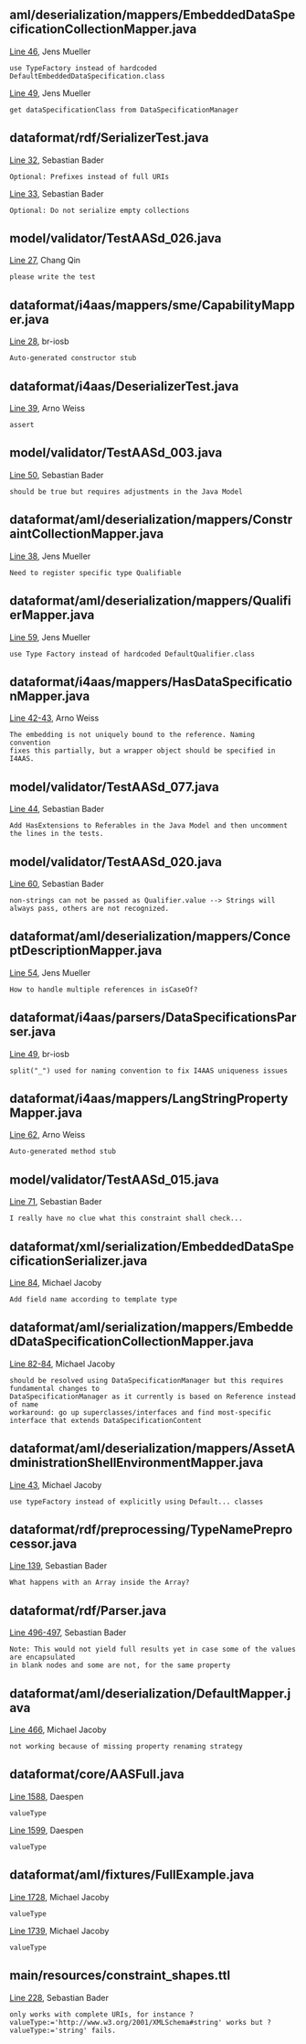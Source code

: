 ﻿## aml/deserialization/mappers/EmbeddedDataSpecificationCollectionMapper.java

[Line 46](
https://github.com/admin-shell-io/java-serializer/blob/74b9a5de98e3dcb219180c29a39a9f2d607df7be/dataformat-aml/src/main/java/io/adminshell/aas/v3/dataformat/aml/deserialization/mappers/EmbeddedDataSpecificationCollectionMapper.java#L46
),
Jens Mueller

    use TypeFactory instead of hardcoded DefaultEmbeddedDataSpecification.class

[Line 49](https://github.com/admin-shell-io/java-serializer/blob/74b9a5de98e3dcb219180c29a39a9f2d607df7be/dataformat-aml/src/main/java/io/adminshell/aas/v3/dataformat/aml/deserialization/mappers/EmbeddedDataSpecificationCollectionMapper.java#L49),
Jens Mueller

    get dataSpecificationClass from DataSpecificationManager

## dataformat/rdf/SerializerTest.java

[Line 32](https://github.com/admin-shell-io/java-serializer/blob/b529d2a684386544047743ae6a221fdd3c1ff82e/dataformat-rdf/src/test/java/io/adminshell/aas/v3/dataformat/rdf/SerializerTest.java#L32),
Sebastian Bader

    Optional: Prefixes instead of full URIs

[Line 33](https://github.com/admin-shell-io/java-serializer/blob/b529d2a684386544047743ae6a221fdd3c1ff82e/dataformat-rdf/src/test/java/io/adminshell/aas/v3/dataformat/rdf/SerializerTest.java#L33),
Sebastian Bader

    Optional: Do not serialize empty collections

## model/validator/TestAASd_026.java

[Line 27](https://github.com/admin-shell-io/java-serializer/blob/d3996a65b4d6401dc2c1ce76cf9708a93fd14f12/validator/src/test/java/io/adminshell/aas/v3/model/validator/TestAASd_026.java#L27),
Chang Qin

    please write the test

## dataformat/i4aas/mappers/sme/CapabilityMapper.java

[Line 28](https://github.com/admin-shell-io/java-serializer/blob/a11b41574fcd280952803200dfbd1c91a2d7ba5d/dataformat-uanodeset/src/main/java/io/adminshell/aas/v3/dataformat/i4aas/mappers/sme/CapabilityMapper.java#L28),
br-iosb

    Auto-generated constructor stub

## dataformat/i4aas/DeserializerTest.java

[Line 39](https://github.com/admin-shell-io/java-serializer/blob/fcef0f9f379d7711365a5f26ccdeec18dc938d47/dataformat-uanodeset/src/test/java/io/adminshell/aas/v3/dataformat/i4aas/DeserializerTest.java#L39),
Arno Weiss

    assert

## model/validator/TestAASd_003.java

[Line 50](https://github.com/admin-shell-io/java-serializer/blob/d3996a65b4d6401dc2c1ce76cf9708a93fd14f12/validator/src/test/java/io/adminshell/aas/v3/model/validator/TestAASd_003.java#L50),
Sebastian Bader

    should be true but requires adjustments in the Java Model

## dataformat/aml/deserialization/mappers/ConstraintCollectionMapper.java

[Line 38](https://github.com/admin-shell-io/java-serializer/blob/74b9a5de98e3dcb219180c29a39a9f2d607df7be/dataformat-aml/src/main/java/io/adminshell/aas/v3/dataformat/aml/deserialization/mappers/ConstraintCollectionMapper.java#L38),
Jens Mueller

    Need to register specific type Qualifiable

## dataformat/aml/deserialization/mappers/QualifierMapper.java

[Line 59](https://github.com/admin-shell-io/java-serializer/blob/74b9a5de98e3dcb219180c29a39a9f2d607df7be/dataformat-aml/src/main/java/io/adminshell/aas/v3/dataformat/aml/deserialization/mappers/QualifierMapper.java#L59),
Jens Mueller

    use Type Factory instead of hardcoded DefaultQualifier.class

## dataformat/i4aas/mappers/HasDataSpecificationMapper.java

[Line 42-43](https://github.com/admin-shell-io/java-serializer/blob/fcef0f9f379d7711365a5f26ccdeec18dc938d47/dataformat-uanodeset/src/main/java/io/adminshell/aas/v3/dataformat/i4aas/mappers/HasDataSpecificationMapper.java#L42-L43),
Arno Weiss

    The embedding is not uniquely bound to the reference. Naming convention
    fixes this partially, but a wrapper object should be specified in I4AAS.

## model/validator/TestAASd_077.java

[Line 44](https://github.com/admin-shell-io/java-serializer/blob/d3996a65b4d6401dc2c1ce76cf9708a93fd14f12/validator/src/test/java/io/adminshell/aas/v3/model/validator/TestAASd_077.java#L44),
Sebastian Bader

    Add HasExtensions to Referables in the Java Model and then uncomment the lines in the tests.

## model/validator/TestAASd_020.java
[Line 60](https://github.com/admin-shell-io/java-serializer/blob/d3996a65b4d6401dc2c1ce76cf9708a93fd14f12/validator/src/test/java/io/adminshell/aas/v3/model/validator/TestAASd_020.java#L60),
Sebastian Bader

    non-strings can not be passed as Qualifier.value --> Strings will always pass, others are not recognized.

## dataformat/aml/deserialization/mappers/ConceptDescriptionMapper.java
[Line 54](https://github.com/admin-shell-io/java-serializer/blob/74b9a5de98e3dcb219180c29a39a9f2d607df7be/dataformat-aml/src/main/java/io/adminshell/aas/v3/dataformat/aml/deserialization/mappers/ConceptDescriptionMapper.java#L54),
Jens Mueller

    How to handle multiple references in isCaseOf?

## dataformat/i4aas/parsers/DataSpecificationsParser.java
[Line 49](https://github.com/admin-shell-io/java-serializer/blob/fcef0f9f379d7711365a5f26ccdeec18dc938d47/dataformat-uanodeset/src/main/java/io/adminshell/aas/v3/dataformat/i4aas/parsers/DataSpecificationsParser.java#L49),
br-iosb

    split("_") used for naming convention to fix I4AAS uniqueness issues

## dataformat/i4aas/mappers/LangStringPropertyMapper.java
[Line 62](https://github.com/admin-shell-io/java-serializer/blob/fcef0f9f379d7711365a5f26ccdeec18dc938d47/dataformat-uanodeset/src/main/java/io/adminshell/aas/v3/dataformat/i4aas/mappers/LangStringPropertyMapper.java#L62),
Arno Weiss

    Auto-generated method stub

## model/validator/TestAASd_015.java
[Line 71](https://github.com/admin-shell-io/java-serializer/blob/d3996a65b4d6401dc2c1ce76cf9708a93fd14f12/validator/src/test/java/io/adminshell/aas/v3/model/validator/TestAASd_015.java#L71),
Sebastian Bader

    I really have no clue what this constraint shall check...

## dataformat/xml/serialization/EmbeddedDataSpecificationSerializer.java
[Line 84](https://github.com/admin-shell-io/java-serializer/blob/9b728f129538135142b6a336e6e6b5233438c689/dataformat-xml/src/main/java/io/adminshell/aas/v3/dataformat/xml/serialization/EmbeddedDataSpecificationSerializer.java#L84),
Michael Jacoby

    Add field name according to template type

## dataformat/aml/serialization/mappers/EmbeddedDataSpecificationCollectionMapper.java
[Line 82-84](https://github.com/admin-shell-io/java-serializer/blob/9b728f129538135142b6a336e6e6b5233438c689/dataformat-aml/src/main/java/io/adminshell/aas/v3/dataformat/aml/serialization/mappers/EmbeddedDataSpecificationCollectionMapper.java#L82-L84),
Michael Jacoby

    should be resolved using DataSpecificationManager but this requires fundamental changes to
    DataSpecificationManager as it currently is based on Reference instead of name
    workaround: go up superclasses/interfaces and find most-specific interface that extends DataSpecificationContent

## dataformat/aml/deserialization/mappers/AssetAdministrationShellEnvironmentMapper.java
[Line 43](https://github.com/admin-shell-io/java-serializer/blob/529d659f9cdfd66e310e3a50906ff42913825b75/dataformat-aml/src/main/java/io/adminshell/aas/v3/dataformat/aml/deserialization/mappers/AssetAdministrationShellEnvironmentMapper.java#L43),
Michael Jacoby

    use typeFactory instead of explicitly using Default... classes

## dataformat/rdf/preprocessing/TypeNamePreprocessor.java
[Line 139](https://github.com/admin-shell-io/java-serializer/blob/40ec29c3e78ca66624d7c87c40d8bc6b34a9093c/dataformat-rdf/src/main/java/io/adminshell/aas/v3/dataformat/rdf/preprocessing/TypeNamePreprocessor.java#L139),
Sebastian Bader

    What happens with an Array inside the Array?

## dataformat/rdf/Parser.java
[Line 496-497](https://github.com/admin-shell-io/java-serializer/blob/c0710df3980a787daa19c9c3410d103053bb383f/dataformat-rdf/src/main/java/io/adminshell/aas/v3/dataformat/rdf/Parser.java#L496-L497),
Sebastian Bader

    Note: This would not yield full results yet in case some of the values are encapsulated
    in blank nodes and some are not, for the same property

## dataformat/aml/deserialization/DefaultMapper.java
[Line 466](https://github.com/admin-shell-io/java-serializer/blob/74b9a5de98e3dcb219180c29a39a9f2d607df7be/dataformat-aml/src/main/java/io/adminshell/aas/v3/dataformat/aml/deserialization/DefaultMapper.java#L466),
Michael Jacoby

    not working because of missing property renaming strategy

## dataformat/core/AASFull.java
[Line 1588](https://github.com/admin-shell-io/java-serializer/blob/97882cb9096408a1e13b43a0ff6f3dd0c987e39d/dataformat-core/src/test/java/io/adminshell/aas/v3/dataformat/core/AASFull.java#L1588),
Daespen

    valueType

[Line 1599](https://github.com/admin-shell-io/java-serializer/blob/97882cb9096408a1e13b43a0ff6f3dd0c987e39d/dataformat-core/src/test/java/io/adminshell/aas/v3/dataformat/core/AASFull.java#L1599),
Daespen

    valueType

## dataformat/aml/fixtures/FullExample.java
[Line 1728](https://github.com/admin-shell-io/java-serializer/blob/16f4d1ae74f951867e3bea79068888d5f67187e4/dataformat-aml/src/test/java/io/adminshell/aas/v3/dataformat/aml/fixtures/FullExample.java#L1728),
Michael Jacoby

    valueType

[Line 1739](https://github.com/admin-shell-io/java-serializer/blob/16f4d1ae74f951867e3bea79068888d5f67187e4/dataformat-aml/src/test/java/io/adminshell/aas/v3/dataformat/aml/fixtures/FullExample.java#L1739),
Michael Jacoby

    valueType

## main/resources/constraint_shapes.ttl
[Line 228](https://github.com/admin-shell-io/java-serializer/blob/d3996a65b4d6401dc2c1ce76cf9708a93fd14f12/validator/src/main/resources/constraint_shapes.ttl#L228),
Sebastian Bader

    only works with complete URIs, for instance ?valueType:='http://www.w3.org/2001/XMLSchema#string' works but ?valueType:='string' fails.

